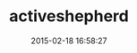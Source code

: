 ---
layout: post
title:  "activeshepherd"
repo:   "ntl/activeshepherd"
date:   2015-02-18 16:58:27
gemurl: http://github.com/ntl/activeshepherd
---